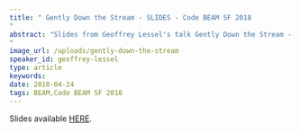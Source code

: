 ```yaml
---
title: " Gently Down the Stream - SLIDES - Code BEAM SF 2018
"
abstract: "Slides from Geoffrey Lessel's talk Gently Down the Stream - Code BEAM SF 2018
"
image_url: /uploads/gently-down-the-stream
speaker_id: geoffrey-lessel
type: article
keywords: 
date: 2018-04-24
tags: BEAM,Code BEAM SF 2018
---
```

Slides available <a href="http://s3.amazonaws.com/erlang-conferences-production/media/files/000/000/886/original/Geoffrey_Lessel_-_Gently_Down_the_Stream.pdf?1524570821" target="_blank">HERE</a>.

